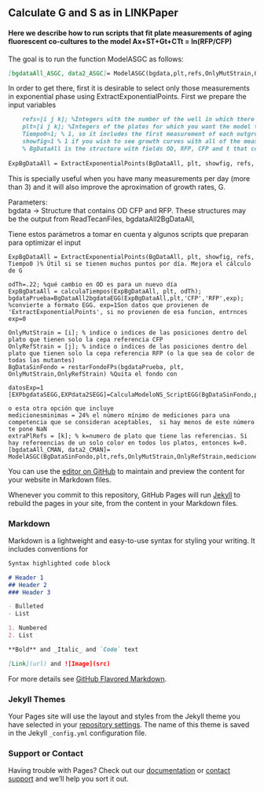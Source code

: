 ## Calculate G and S as in LINKPaper

#### Here we describe how to run scripts that fit plate measurements of aging fluorescent co-cultures to the model Ax+ST+Gt+CTt = ln(RFP/CFP)  

The goal is to run the function ModelASGC as follows:  

```markdown
[bgdataAll_ASGC, data2_ASGC]= ModelASGC(bgdata,plt,refs,OnlyMutStrain,OnlyRefStrain,medicionesminimas,datExtExponential,extraPlRefs);
```

In order to get there, first it is desirable to select only those measurements in exponential phase using ExtractExponentialPoints. First we prepare the input variables

```markdown
    refs=[i j k]; %Integers with the number of the well in which there are competitions WTrfp+WTcfp  
    plt=[i j k]; %Integers of the plates for which you want the model to run.  
    Tiempo0=1; % 1, so it includes the first measurement of each outgrowth before the exponential time points.  
    showfig=1 % 1 if you wish to see growth curves with all of the measurements and the exponential phase time points highligthed  
    % BgDataAll is the structure with fields OD, RFP, CFP and t that comes from either LoadTecanFiles or from bgdataAll2BgDataAll  
    
ExpBgDataAll = ExtractExponentialPoints(BgDataAll, plt, showfig, refs, Tiempo0 )  
```
  
This is specially useful when you have many measurements per day (more than 3) and it will also improve the aproximation of growth rates, G.



Parameters:  
bgdata -> Structure that contains OD CFP and RFP. These structures may be the output from ReadTecanFiles, bgdataAll2BgDataAll, 

Tiene estos parámetros a tomar en cuenta y algunos scripts que preparan para optimizar el input

    

    ExpBgDataAll = ExtractExponentialPoints(BgDataAll, plt, showfig, refs, Tiempo0 )% Útil si se tienen muchos puntos por día. Mejora el cálculo de G

    odTh=.22; %qué cambio en OD es para un nuevo día
    ExpBgDataAll = calculaTiempos(ExpBgDataAll, plt, odTh);
    bgdataPrueba=BgDataAll2bgdataEGG(ExpBgDataAll,plt,'CFP','RFP',exp); %convierte a formato EGG. exp=1Son datos que provienen de 'ExtractExponentialPoints', si no provienen de esa funcion, entrnces exp=0
    
    OnlyMutStrain = [i]; % indice o indices de las posiciones dentro del plato que tienen solo la cepa referencia CFP
    OnlyRefStrain = [j]; % indice o indices de las posiciones dentro del plato que tienen solo la cepa referencia RFP (o la que sea de color de todas las mutantes)
    BgDataSinFondo = restarFondoFPs(bgdataPrueba, plt, OnlyMutStrain,OnlyRefStrain) %Quita el fondo con 

    datosExp=1
    [EXPbgdataSEGG,EXPdata2SEGG]=CalculaModeloNS_ScriptEGG(BgDataSinFondo,plt,refs,OnlyMutStrain,OnlyRefStrain,datosExp);
    
    o esta otra opción que incluye 
    medicionesminimas = 24% el número mínimo de mediciones para una competencia que se consideran aceptables,  si hay menos de este número te pone NaN
    extraPlRefs = [k]; % k=numero de plato que tiene las referencias. Si hay refereencias de un solo color en todos los platos, entonces k=0.
    [bgdataAll_CMAN, data2_CMAN]= ModelASGC(BgDataSinFondo,plt,refs,OnlyMutStrain,OnlyRefStrain,medicionesminimas,datExtExponential,extraPlRefs);

You can use the [editor on GitHub](https://github.com/AbrahamAvelar/LinearModelCLS/edit/master/README.md) to maintain and preview the content for your website in Markdown files.

Whenever you commit to this repository, GitHub Pages will run [Jekyll](https://jekyllrb.com/) to rebuild the pages in your site, from the content in your Markdown files.

### Markdown

Markdown is a lightweight and easy-to-use syntax for styling your writing. It includes conventions for

```markdown
Syntax highlighted code block

# Header 1
## Header 2
### Header 3

- Bulleted
- List

1. Numbered
2. List

**Bold** and _Italic_ and `Code` text

[Link](url) and ![Image](src)
```

For more details see [GitHub Flavored Markdown](https://guides.github.com/features/mastering-markdown/).

### Jekyll Themes

Your Pages site will use the layout and styles from the Jekyll theme you have selected in your [repository settings](https://github.com/AbrahamAvelar/LinearModelCLS/settings). The name of this theme is saved in the Jekyll `_config.yml` configuration file.

### Support or Contact

Having trouble with Pages? Check out our [documentation](https://help.github.com/categories/github-pages-basics/) or [contact support](https://github.com/contact) and we’ll help you sort it out.
